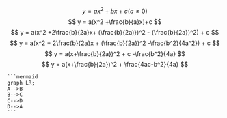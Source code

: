 $$ y = ax^2 + bx + c     (a ≠ 0)$$
    $$ y = a(x^2 +\frac{b}{a}x)+c $$
    $$ y = a(x^2 +2\frac{b}{2a}x+  (\frac{b}{2a)})^2 - (\frac{b}{2a})^2) + c $$
    $$ y = a(x^2 + 2\frac{b}{2a}x + (\frac{b}{2a})^2 -\frac{b^2}{4a^2}) + c $$
    $$ y = a(x+\frac{b}{2a})^2 + c -\frac{b^2}{4a}                $$
    $$ y = a(x+\frac{b}{2a})^2 + \frac{4ac-b^2}{4a}                                            $$   

    ```mermaid
    graph LR;
    A-->B
    B-->C
    C-->D
    D-->A
    ```
